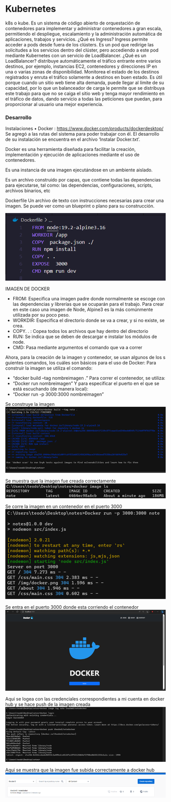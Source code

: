 # Kubernetes
k8s o kube. Es un sistema de código abierto de orquestación de contenedores para implementar y administrar contenedores a gran escala, permitiendo el despliegue, escalamiento y la administración automática de aplicaciones, trabajos y servicios.
¿Qué es Ingress?
Ingress permite acceder a pods desde fuera de los clústers. Es un pod que redirige las solicitudes a los servicios dentro del clúster, pero accediendo a este pod mediante Kubernetes con un servicio de LoadBalancer.
¿Qué es un LoadBalancer? distribuye automáticamente el tráfico entrante entre varios destinos, por ejemplo, instancias EC2, contenedores y direcciones IP en una o varias zonas de disponibilidad. Monitorea el estado de los destinos registrados y enruta el tráfico solamente a destinos en buen estado. Es útil porque cuando un sitio web tiene alta demanda, puede llegar al límite de su capacidad, por lo que un balanceador de carga le permite que se distribuya este trabajo para que no se caiga el sitio web y tenga mayor rendimiento en el tráfico de datos, dando servicio a todas las peticiones que puedan, para proporcionar al usuario una mejor experiencia.

### Desarrollo

Instalaciones
• Docker : https://www.docker.com/products/dockerdesktop/  
Se agregó a las rutas del sistema para poder trabajar con él. El desarrollo de su instalación se encuentra en el archivo ‘Instalar Docker.txt’.

Docker es una herramienta diseñada para facilitar la creación, implementación y ejecución de aplicaciones mediante el uso de contenedores. 

Es una instancia de una imagen ejecutándose en un ambiente aislado.

Es un archivo construido por capas, que contiene todas las dependencias para ejecutarse, tal como: las dependencias, configuraciones, scripts, archivos binarios, etc


Dockerfile
Un archivo de texto con instrucciones necesarias para crear una imagen. Se puede ver como un blueprint o plano para su construcción.


![alt text](https://github.com/TheoBM5/ComputacionTolerante/blob/main/Docker/src/dockefile.png?raw=true)


IMAGEN DE DOCKER 
- FROM: Especifica una imagen padre donde normalmente se escoge con las dependencias y librerías que se ocuparán para el trabajo. Para crear en este caso una imagen de Node, Alpine3 es la más comúnmente utilizada por su poco peso. 
- WORKDIR: Especifica el directorio donde se va a crear, y si no existe, se crea. 
- COPY. . : Copea todos los archivos que hay dentro del directorio 
- RUN:  Se indica que se deben de descargar e instalar los módulos de node.
- CMD: Pasa mediante argumentos el comando que va a correr


Ahora, para la creación de la imagen y contenedor, se usan algunos de los s guientes comandos, los cuáles son básicos para el uso de Docker: Para construir la imagen se utiliza el comando: 
- “docker build –tag nombreimagen .” 
Para correr el contenedor, se utiliza: 
- “Docker run nombreimagen”
Y para especificar el puerto en el que se está escuchando (de manera local): 
- “Docker run -p 3000:3000 nombreimagen”

Se construye la imagen 
![alt text](https://github.com/TheoBM5/ComputacionTolerante/blob/main/Docker/src/build.png?raw=true)

Se muestra que la imagen fue creada correctamente 
![alt text](https://github.com/TheoBM5/ComputacionTolerante/blob/main/Docker/src/imagels.png?raw=true)

Se corre la imagen en un contenedor en el puerto 3000
![alt text](https://github.com/TheoBM5/ComputacionTolerante/blob/main/Docker/src/imagerun.png?raw=true)

Se entra en el puerto 3000 donde esta corriendo el contenedor
![alt text](https://github.com/TheoBM5/ComputacionTolerante/blob/main/Docker/src/runapp.png?raw=true)

Aqui se logea con las credenciales correspondientes a mi cuenta en docker hub y se hace push de la imagen creada
![alt text](https://github.com/TheoBM5/ComputacionTolerante/blob/main/Docker/src/imageweb.png?raw=true)

Aqui se muestra que la imagen fue subida correctamente a docker hub
![alt text](https://github.com/TheoBM5/ComputacionTolerante/blob/main/Docker/src/hub.png?raw=true)

